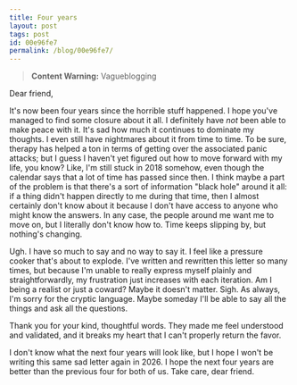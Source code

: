 ```yaml
---
title: Four years
layout: post
tags: post
id: 00e96fe7
permalink: /blog/00e96fe7/
---
```


> **Content Warning:** Vagueblogging

Dear friend,

It's now been four years since the horrible stuff happened. I hope you've managed to find some closure about it all. I definitely have _not_ been able to make peace with it. It's sad how much it continues to dominate my thoughts. I even still have nightmares about it from time to time. To be sure, therapy has helped a ton in terms of getting over the associated panic attacks; but I guess I haven't yet figured out how to move forward with my life, you know? Like, I'm still stuck in 2018 somehow, even though the calendar says that a lot of time has passed since then. I think maybe a part of the problem is that there's a sort of information "black hole" around it all: if a thing didn't happen directly to me during that time, then I almost certainly don't know about it because I don't have access to anyone who might know the answers. In any case, the people around me want me to move on, but I literally don't know how to. Time keeps slipping by, but nothing's changing.

Ugh. I have so much to say and no way to say it. I feel like a pressure cooker that's about to explode. I've written and rewritten this letter so many times, but because I'm unable to really express myself plainly and straightforwardly, my frustration just increases with each iteration. Am I being a realist or just a coward? Maybe it doesn't matter. Sigh. As always, I'm sorry for the cryptic language. Maybe someday I'll be able to say all the things and ask all the questions.

Thank you for your kind, thoughtful words. They made me feel understood and validated, and it breaks my heart that I can't properly return the favor.

I don't know what the next four years will look like, but I hope I won't be writing this same sad letter again in 2026. I hope the next four years are better than the previous four for both of us. Take care, dear friend.
